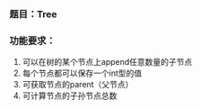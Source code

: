 ### 题目：Tree

### 功能要求：

1. 可以在树的某个节点上append任意数量的子节点
2. 每个节点都可以保存一个int型的值
3. 可获取节点的parent（父节点）
4. 可计算节点的子孙节点总数
